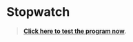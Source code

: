 # Stopwatch
>**[Click here to test the program now](https://mmejiasgithub.github.io/Stopwatch/)**.


